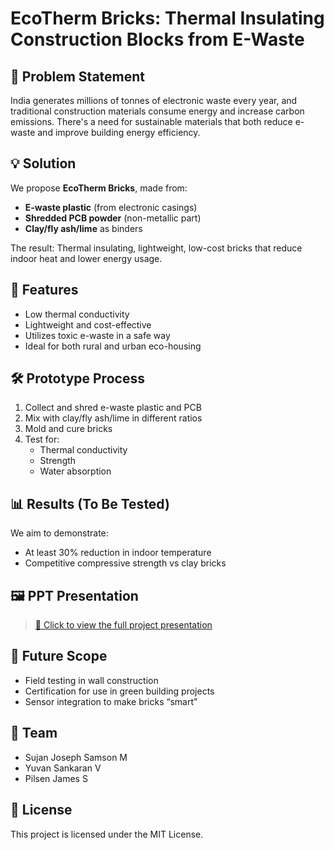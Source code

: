 # EcoTherm Bricks: Thermal Insulating Construction Blocks from E-Waste

## 🚀 Problem Statement
India generates millions of tonnes of electronic waste every year, and traditional construction materials consume energy and increase carbon emissions. There's a need for sustainable materials that both reduce e-waste and improve building energy efficiency.

## 💡 Solution
We propose **EcoTherm Bricks**, made from:
- **E-waste plastic** (from electronic casings)
- **Shredded PCB powder** (non-metallic part)
- **Clay/fly ash/lime** as binders

The result: Thermal insulating, lightweight, low-cost bricks that reduce indoor heat and lower energy usage.

## 🔬 Features
- Low thermal conductivity
- Lightweight and cost-effective
- Utilizes toxic e-waste in a safe way
- Ideal for both rural and urban eco-housing

## 🛠️ Prototype Process
1. Collect and shred e-waste plastic and PCB
2. Mix with clay/fly ash/lime in different ratios
3. Mold and cure bricks
4. Test for:
   - Thermal conductivity
   - Strength
   - Water absorption

## 📊 Results (To Be Tested)
We aim to demonstrate:
- At least 30% reduction in indoor temperature
- Competitive compressive strength vs clay bricks

## 🖼️ PPT Presentation
> [📂 Click to view the full project presentation](./PPT/E-waste%20bricks.pptx)

## 🧪 Future Scope
- Field testing in wall construction
- Certification for use in green building projects
- Sensor integration to make bricks “smart”

## 🤝 Team
- Sujan Joseph Samson M
- Yuvan Sankaran V
- Pilsen James S

## 🔗 License
This project is licensed under the MIT License.

